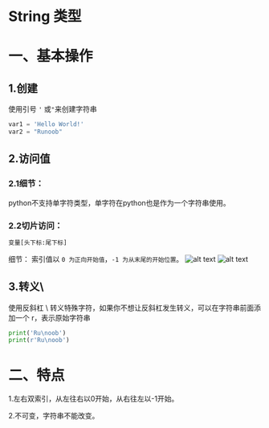 # String 类型
# 一、基本操作
## 1.创建
使用引号 `'` 或` " `来创建字符串
```python
var1 = 'Hello World!'
var2 = "Runoob"
```

## 2.访问值
### 2.1细节：
python不支持单字符类型，单字符在python也是作为一个字符串使用。
### 2.2切片访问：
```python
变量[头下标:尾下标]
```
细节：
索引值以 `0 为正向开始值`，`-1 为从末尾的开始位置`。
![alt text](image-1.png)
![alt text](image.png)


## 3.转义\
使用反斜杠 \ 转义特殊字符，如果你不想让反斜杠发生转义，可以在字符串前面添加一个 r，表示原始字符串
```python
print('Ru\noob')
print(r'Ru\noob')
```


# 二、特点
1.左右双索引，从左往右以0开始，从右往左以-1开始。

2.不可变，字符串不能改变。